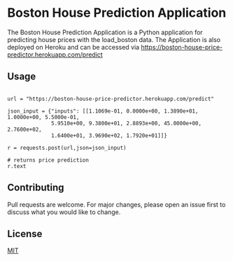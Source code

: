 # Boston House Prediction Application

The Boston House Prediction Application is a Python application for predicting house prices with the load_boston data. The Application is also deployed on Heroku and can be accessed via https://boston-house-price-predictor.herokuapp.com/predict



## Usage

```import requests

url = "https://boston-house-price-predictor.herokuapp.com/predict"

json_input = {"inputs": [[1.1069e-01, 0.0000e+00, 1.3890e+01, 1.0000e+00, 5.5000e-01,
              5.9510e+00, 9.3800e+01, 2.8893e+00, 45.0000e+00, 2.7600e+02,
              1.6400e+01, 3.9690e+02, 1.7920e+01]]}

r = requests.post(url,json=json_input)

# returns price prediction
r.text

```

## Contributing
Pull requests are welcome. For major changes, please open an issue first to discuss what you would like to change.

## License
[MIT](https://choosealicense.com/licenses/mit/)